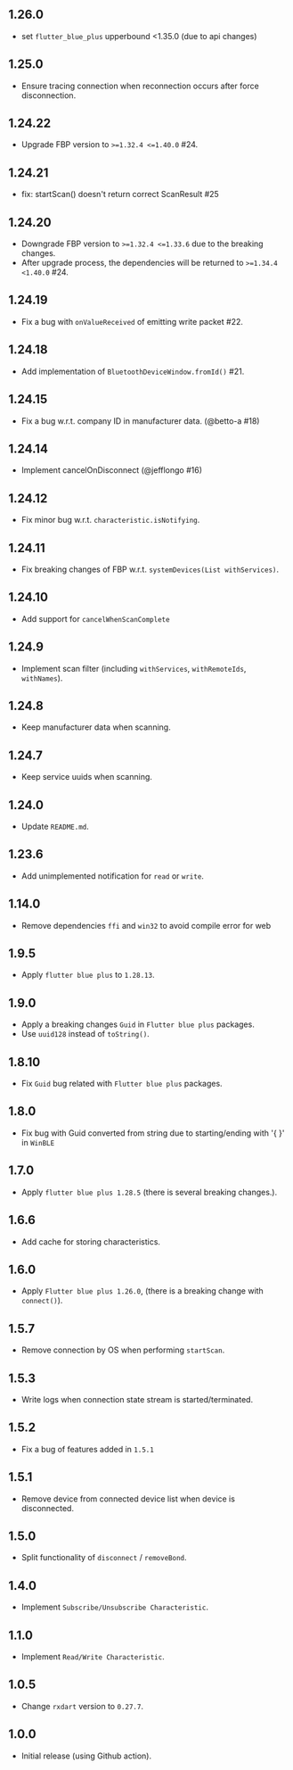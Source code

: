 ## 1.26.0
* set `flutter_blue_plus` upperbound <1.35.0 (due to api changes)

## 1.25.0
* Ensure tracing connection when reconnection occurs after force disconnection.   

## 1.24.22
* Upgrade FBP version to `>=1.32.4 <=1.40.0` #24.

## 1.24.21
* fix: startScan() doesn't return correct ScanResult #25

## 1.24.20
* Downgrade FBP version to `>=1.32.4 <=1.33.6` due to the breaking changes.
* After upgrade process, the dependencies will be returned to `>=1.34.4 <1.40.0` #24.  

## 1.24.19
* Fix a bug with `onValueReceived` of emitting write packet #22.

## 1.24.18
* Add implementation of `BluetoothDeviceWindow.fromId()` #21.

## 1.24.15
* Fix a bug w.r.t. company ID in manufacturer data. (@betto-a #18)

## 1.24.14
* Implement cancelOnDisconnect (@jefflongo  #16)

## 1.24.12
* Fix minor bug w.r.t. `characteristic.isNotifying`.

## 1.24.11
* Fix breaking changes of FBP w.r.t. `systemDevices(List withServices)`.

## 1.24.10
* Add support for `cancelWhenScanComplete`

## 1.24.9
* Implement scan filter (including `withServices`, `withRemoteIds`, `withNames`).  

## 1.24.8
* Keep manufacturer data when scanning.

## 1.24.7
* Keep service uuids when scanning.

## 1.24.0
* Update `README.md`.

## 1.23.6
* Add unimplemented notification for `read` or `write`.   

## 1.14.0
* Remove dependencies `ffi` and `win32` to avoid compile error for web 

## 1.9.5
* Apply `flutter blue plus` to `1.28.13`.

## 1.9.0
* Apply a breaking changes `Guid` in `Flutter blue plus` packages.
* Use `uuid128` instead of `toString()`.

## 1.8.10
* Fix `Guid` bug related with `Flutter blue plus` packages.

## 1.8.0
* Fix bug with Guid converted from string due to starting/ending with '{ }' in `WinBLE`

## 1.7.0
* Apply `flutter blue plus 1.28.5` (there is several breaking changes.).

## 1.6.6
* Add cache for storing characteristics.

## 1.6.0
* Apply `Flutter blue plus 1.26.0`, (there is a breaking change with `connect()`).

## 1.5.7
* Remove connection by OS when performing `startScan`.

## 1.5.3
* Write logs when connection state stream is started/terminated. 

## 1.5.2
* Fix a bug of features added in `1.5.1` 

## 1.5.1
* Remove device from connected device list when device is disconnected.

## 1.5.0
* Split functionality of `disconnect` / `removeBond`.

## 1.4.0
* Implement `Subscribe/Unsubscribe Characteristic`.

## 1.1.0
* Implement `Read/Write Characteristic`.

## 1.0.5
* Change `rxdart` version to `0.27.7`.

## 1.0.0
* Initial release (using Github action).